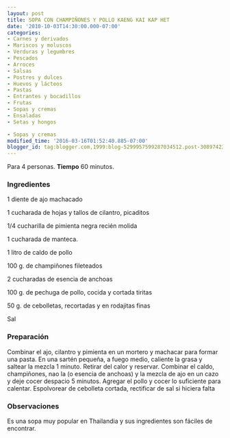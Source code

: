 ```yaml
---
layout: post
title: SOPA CON CHAMPIÑONES Y POLLO KAENG KAI KAP HET
date: '2010-10-03T14:30:00.000-07:00'
categories:
- Carnes y derivados
- Mariscos y moluscos
- Verduras y legumbres
- Pescados
- Arroces
- Salsas
- Postres y dulces
- Huevos y lácteos
- Pastas
- Entrantes y bocadillos
- Frutas
- Sopas y cremas
- Ensaladas
- Setas y hongos

- Sopas y cremas
modified_time: '2016-03-16T01:52:40.885-07:00'
blogger_id: tag:blogger.com,1999:blog-5299957599287034512.post-3089742388940421565
---
```


Para 4 personas.
<b>Tiempo</b> 60 minutos.

<h3>Ingredientes</h3>

1 diente de ajo machacado

1 cucharada de hojas y tallos de cilantro, picaditos

1/4 cucharilla de pimienta negra recién molida

1 cucharada de manteca.

1 litro de caldo de pollo

100 g. de champiñones fileteados

2 cucharadas de esencia de anchoas

100 g. de pechuga de pollo, cocida y cortada tiritas

50 g. de cebolletas, recortadas y en rodajitas finas

Sal

<h3>Preparación</h3>

Combinar el ajo, cilantro y pimienta en un mortero y machacar para formar una pasta. En una sartén pequeña, a fuego medio, caliente la grasa y saltear la mezcla 1 minuto. Retirar del calor y reservar. Combinar el caldo, champiñones, nao la (o esencia de anchoas) y la mezcla de ajo en un cazo y deje cocer despacio 5 minutos. Agregar el pollo y cocer lo suficiente para calentar. Espolvorear de cebolleta cortada, rectificar de sal si hiciera falta

<h3>Observaciones</h3>

Es una sopa muy popular en Thailandia y sus ingredientes son fáciles de encontrar.


